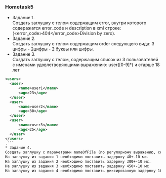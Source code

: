 ### Hometask5  
* Задание 1.  
Создать заглушку с телом содержащим error, внутри которого содеражатся error_code и description в xml строке: (<error><error_code>404</error_code><description>Division by zero</description>).
* Задание 2.  
Создать заглушку с телом содержащим order следующего вида: 3 цифры - 2цифры - 2 буквы или цифры.
* Задание 3.  
Создать заглушку с телом, содержащим список из 3 пользователей с именами удовлетворяющими выражению: user([0-9]*) и старше 18 лет
```xml
<users>
  <user>
      <name>user1</name>
      <age>23</age>
  </user>
  <user>
      <name>user2</name>
      <age>30</age>
  </user>
  <user>
      <name>user3</name>
      <age>25</age>
  </user>
</users>
.```
* Задание 4.  
Создать заглушку с параметрами nameOfFile (по регулярному выражению, состоящему только из цифр 1-3, fileFormat (по регулярному выражению, состоящему из . в начале и произвольного количества букв и цифр в конце), которая возвращает файл с названием file{{nameOfFile}}{{fileFormat}}.
На заглушку из задания 1 необходимо поставить задержку 40+-10 мс.
На заглушку из задания 2 необходимо поставить задержку 300+-10 мс.
На заглушку из задания 3 необходимо поставить задержку 450+-10 мс
На заглушку из задания 4 необходимо поставить фиксированную задержку 1000мс
